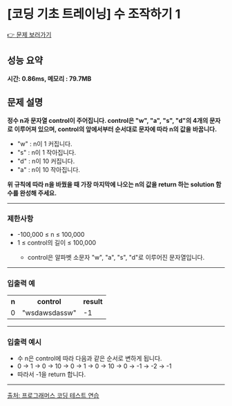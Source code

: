 <h1>[코딩 기초 트레이닝] 수 조작하기 1</h1>

<a href="https://school.programmers.co.kr/learn/courses/30/lessons/181926?language=java">👉 문제 보러가기</a>

<h2>성능 요약</h2>
<b>시간: 0.86ms, 메모리 : 79.7MB</b>

<h2>문제 설명</h2>
<b>정수 n과 문자열 control이 주어집니다. control은 "w", "a", "s", "d"의 4개의 문자로 이루어져 있으며, control의 앞에서부터 순서대로 문자에 따라 n의 값을 바꿉니다.</b><br>
<ul>
    <li>"w" : n이 1 커집니다.</li>
    <li>"s" : n이 1 작아집니다.</li>
    <li>"d" : n이 10 커집니다.</li>
    <li>"a" : n이 10 작아집니다.</li>
</ul>
<b>위 규칙에 따라 n을 바꿨을 때 가장 마지막에 나오는 n의 값을 return 하는 solution 함수를 완성해 주세요.</b>

<hr>

<h3>제한사항</h3>
<ul>
    <li>-100,000 ≤ n ≤ 100,000</li>
    <li>1 ≤ control의 길이 ≤ 100,000</li>
    <ul>
        <li>control은 알파벳 소문자 "w", "a", "s", "d"로 이루어진 문자열입니다.</li>
    </ul>

</ul>

<hr>

<h3>입출력 예</h3>
<table>
    <tr>
        <th>n</th>
        <th>control</th>
        <th>result</th>
    </tr>
    <tr>
        <td>0</td>
        <td>"wsdawsdassw"</td>
        <td>-1</td>
    </tr>
</table>

<hr>

<h3>입출력 예시</h3>
<ul>
    <li>수 n은 control에 따라 다음과 같은 순서로 변하게 됩니다.</li>
    <li>0 → 1 → 0 → 10 → 0 → 1 → 0 → 10 → 0 → -1 → -2 → -1</li>
    <li>따라서 -1을 return 합니다.</li>
</ul>

<hr>

<a href="https://school.programmers.co.kr/">출처: 프로그래머스 코딩 테스트 연습 </a>